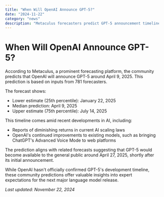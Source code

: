 ```yaml
---
title: "When Will OpenAI Announce GPT-5?"
date: "2024-11-22"
category: "news"
description: "Metaculus forecasters predict GPT-5 announcement timeline and analyze recent AI developments"
---
```


# When Will OpenAI Announce GPT-5?

According to Metaculus, a prominent forecasting platform, the community predicts that OpenAI will announce GPT-5 around April 9, 2025. This prediction is based on inputs from 781 forecasters.

The forecast shows:
- Lower estimate (25th percentile): January 22, 2025
- Median prediction: April 9, 2025
- Upper estimate (75th percentile): July 14, 2025

This timeline comes amid recent developments in AI, including:
- Reports of diminishing returns in current AI scaling laws
- OpenAI's continued improvements to existing models, such as bringing ChatGPT's Advanced Voice Mode to web platforms

The prediction aligns with related forecasts suggesting that GPT-5 would become available to the general public around April 27, 2025, shortly after its initial announcement.

While OpenAI hasn't officially confirmed GPT-5's development timeline, these community predictions offer valuable insights into expert expectations for the next major language model release.

*Last updated: November 22, 2024*